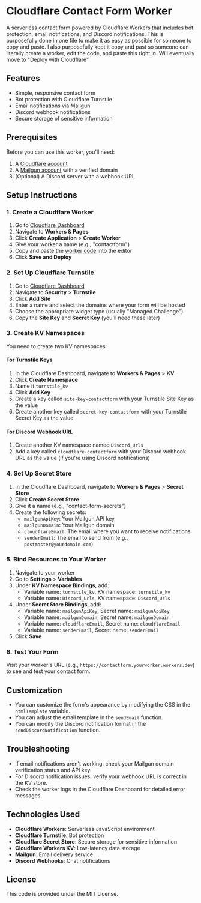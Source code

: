 # Cloudflare Contact Form Worker

A serverless contact form powered by Cloudflare Workers that includes bot protection, email notifications, and Discord notifications.  This is purposefully done in one file to make it as easy as possible for someone to copy and paste.  I also purposefully kept it copy and past so someone can literally create a worker, edit the code, and paste this right in.  Will eventually move to "Deploy with Cloudflare"

## Features

- Simple, responsive contact form
- Bot protection with Cloudflare Turnstile
- Email notifications via Mailgun
- Discord webhook notifications
- Secure storage of sensitive information

## Prerequisites

Before you can use this worker, you'll need:

1. A [Cloudflare account](https://dash.cloudflare.com/sign-up)
2. A [Mailgun account](https://signup.mailgun.com/new/signup) with a verified domain
3. (Optional) A Discord server with a webhook URL

## Setup Instructions

### 1. Create a Cloudflare Worker

1. Go to [Cloudflare Dashboard](https://dash.cloudflare.com/)
2. Navigate to **Workers & Pages**
3. Click **Create Application** > **Create Worker**
4. Give your worker a name (e.g., "contactform")
5. Copy and paste the [worker code](https://github.com/schenanigans/cfworker-contactform/blob/main/worker.js) into the editor
6. Click **Save and Deploy**

### 2. Set Up Cloudflare Turnstile

1. Go to [Cloudflare Dashboard](https://dash.cloudflare.com/)
2. Navigate to **Security** > **Turnstile**
3. Click **Add Site**
4. Enter a name and select the domains where your form will be hosted
5. Choose the appropriate widget type (usually "Managed Challenge")
6. Copy the **Site Key** and **Secret Key** (you'll need these later)

### 3. Create KV Namespaces

You need to create two KV namespaces:

#### For Turnstile Keys
1. In the Cloudflare Dashboard, navigate to **Workers & Pages** > **KV**
2. Click **Create Namespace**
3. Name it `turnstile_kv`
4. Click **Add Key**
5. Create a key called `site-key-contactform` with your Turnstile Site Key as the value
6. Create another key called `secret-key-contactform` with your Turnstile Secret Key as the value

#### For Discord Webhook URL
1. Create another KV namespace named `Discord_Urls`
2. Add a key called `cloudflare-contactform` with your Discord webhook URL as the value (if you're using Discord notifications)

### 4. Set Up Secret Store

1. In the Cloudflare Dashboard, navigate to **Workers & Pages** > **Secret Store**
2. Click **Create Secret Store**
3. Give it a name (e.g., "contact-form-secrets")
4. Create the following secrets:
   - `mailgunApiKey`: Your Mailgun API key
   - `mailgunDomain`: Your Mailgun domain
   - `cloudflareEmail`: The email where you want to receive notifications
   - `senderEmail`: The email to send from (e.g., `postmaster@yourdomain.com`)

### 5. Bind Resources to Your Worker

1. Navigate to your worker
2. Go to **Settings** > **Variables**
3. Under **KV Namespace Bindings**, add:
   - Variable name: `turnstile_kv`, KV namespace: `turnstile_kv`
   - Variable name: `Discord_Urls`, KV namespace: `Discord_Urls`
4. Under **Secret Store Bindings**, add:
   - Variable name: `mailgunApiKey`, Secret name: `mailgunApiKey`
   - Variable name: `mailgunDomain`, Secret name: `mailgunDomain`
   - Variable name: `cloudflareEmail`, Secret name: `cloudflareEmail`
   - Variable name: `senderEmail`, Secret name: `senderEmail`
5. Click **Save**

### 6. Test Your Form

Visit your worker's URL (e.g., `https://contactform.yourworker.workers.dev`) to see and test your contact form.

## Customization

- You can customize the form's appearance by modifying the CSS in the `htmlTemplate` variable.
- You can adjust the email template in the `sendEmail` function.
- You can modify the Discord notification format in the `sendDiscordNotification` function.

## Troubleshooting

- If email notifications aren't working, check your Mailgun domain verification status and API key.
- For Discord notification issues, verify your webhook URL is correct in the KV store.
- Check the worker logs in the Cloudflare Dashboard for detailed error messages.

## Technologies Used

- **Cloudflare Workers**: Serverless JavaScript environment
- **Cloudflare Turnstile**: Bot protection
- **Cloudflare Secret Store**: Secure storage for sensitive information
- **Cloudflare Workers KV**: Low-latency data storage
- **Mailgun**: Email delivery service
- **Discord Webhooks**: Chat notifications

## License

This code is provided under the MIT License.
